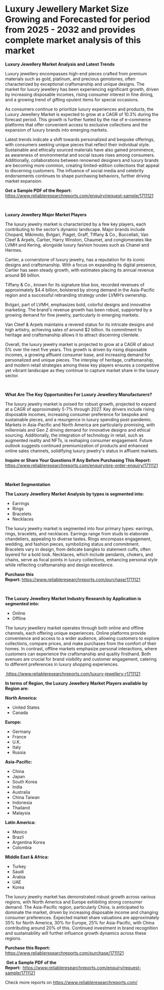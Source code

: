 <p><h1>Luxury Jewellery Market Size Growing and Forecasted for period from 2025 - 2032 and provides complete market analysis of this market</h1></p><p><strong>Luxury Jewellery Market Analysis and Latest Trends</strong></p>
<p><p>Luxury jewellery encompasses high-end pieces crafted from premium materials such as gold, platinum, and precious gemstones, often characterized by exceptional craftsmanship and unique designs. The market for luxury jewellery has been experiencing significant growth, driven by increasing disposable incomes, rising consumer interest in fine dining, and a growing trend of gifting opulent items for special occasions. </p><p>As consumers continue to prioritize luxury experiences and products, the Luxury Jewellery Market is expected to grow at a CAGR of 10.3% during the forecast period. This growth is further fueled by the rise of e-commerce platforms that offer convenient access to exclusive collections and the expansion of luxury brands into emerging markets. </p><p>Latest trends indicate a shift towards personalized and bespoke offerings, with consumers seeking unique pieces that reflect their individual style. Sustainable and ethically sourced materials have also gained prominence, as awareness of environmental and social issues rises among consumers. Additionally, collaborations between renowned designers and luxury brands are becoming more common, creating limited-edition collections that appeal to discerning customers. The influence of social media and celebrity endorsements continues to shape purchasing behaviors, further driving market expansion.</p></p>
<p><strong>Get a Sample PDF of the Report:&nbsp;</strong> <a href="https://www.reliableresearchreports.com/enquiry/request-sample/1711121?utm_campaign=3265&utm_medium=2&utm_source=Github&utm_content=ia&utm_term=27032025&utm_id=luxury-jewellery">https://www.reliableresearchreports.com/enquiry/request-sample/1711121</a></p>
<p>&nbsp;</p>
<p><strong>Luxury Jewellery Major Market Players</strong></p>
<p><p>The luxury jewelry market is characterized by a few key players, each contributing to the sector’s dynamic landscape. Major brands include Chopard, Mikimoto, Bvlgari, Piaget, Graff, Tiffany & Co., Buccellati, Van Cleef & Arpels, Cartier, Harry Winston, Chaumet, and conglomerates like LVMH and Kering, alongside luxury fashion houses such as Chanel and Hermes.</p><p>Cartier, a cornerstone of luxury jewelry, has a reputation for its iconic designs and craftsmanship. With a focus on expanding its digital presence, Cartier has seen steady growth, with estimates placing its annual revenue around $6 billion. </p><p>Tiffany & Co., known for its signature blue box, recorded revenues of approximately $4.4 billion, bolstered by strong demand in the Asia-Pacific region and a successful rebranding strategy under LVMH’s ownership. </p><p>Bvlgari, part of LVMH, emphasizes bold, colorful designs and innovative marketing. The brand's revenue growth has been robust, supported by a growing demand for fine jewelry, particularly in emerging markets.</p><p>Van Cleef & Arpels maintains a revered status for its intricate designs and high artistry, achieving sales of around $2 billion. Its commitment to heritage and craftsmanship allows it to attract discerning clientele.</p><p>Overall, the luxury jewelry market is projected to grow at a CAGR of about 5% over the next five years. This growth is driven by rising disposable incomes, a growing affluent consumer base, and increasing demand for personalized and unique pieces. The interplay of heritage, craftsmanship, and modern retail strategies among these key players ensures a competitive yet vibrant landscape as they continue to capture market share in the luxury sector.</p></p>
<p>&nbsp;</p>
<p><strong>What Are The Key Opportunities For Luxury Jewellery Manufacturers?</strong></p>
<p><p>The luxury jewelry market is poised for robust growth, projected to expand at a CAGR of approximately 5-7% through 2027. Key drivers include rising disposable incomes, increasing consumer preference for bespoke and sustainable pieces, and a resurgence in luxury spending post-pandemic. Markets in Asia-Pacific and North America are particularly promising, with millennials and Gen Z driving demand for innovative designs and ethical sourcing. Additionally, the integration of technology in retail, such as augmented reality and NFTs, is reshaping consumer engagement. Future outlook suggests continued premiumization of products and enhanced online sales channels, solidifying luxury jewelry's status in affluent markets.</p></p>
<p><strong>Inquire or Share Your Questions If Any Before Purchasing This Report:</strong> <a href="https://www.reliableresearchreports.com/enquiry/pre-order-enquiry/1711121?utm_campaign=3265&utm_medium=2&utm_source=Github&utm_content=ia&utm_term=27032025&utm_id=luxury-jewellery">https://www.reliableresearchreports.com/enquiry/pre-order-enquiry/1711121</a></p>
<p>&nbsp;</p>
<p><strong>Market Segmentation</strong></p>
<p><strong>The Luxury Jewellery Market Analysis by types is segmented into:</strong></p>
<p><ul><li>Earrings</li><li>Rings</li><li>Bracelets</li><li>Necklaces</li></ul></p>
<p><p>The luxury jewelry market is segmented into four primary types: earrings, rings, bracelets, and necklaces. Earrings range from studs to elaborate chandeliers, appealing to diverse tastes. Rings encompass engagement, wedding, and fashion pieces, symbolizing status and commitment. Bracelets vary in design, from delicate bangles to statement cuffs, often layered for a bold look. Necklaces, which include pendants, chokers, and chains, serve as focal points in luxury collections, enhancing personal style while reflecting craftsmanship and design excellence.</p></p>
<p><strong>Purchase this Report:&nbsp;</strong><a href="https://www.reliableresearchreports.com/purchase/1711121?utm_campaign=3265&utm_medium=2&utm_source=Github&utm_content=ia&utm_term=27032025&utm_id=luxury-jewellery">https://www.reliableresearchreports.com/purchase/1711121</a></p>
<p>&nbsp;</p>
<p><strong>The Luxury Jewellery Market Industry Research by Application is segmented into:</strong></p>
<p><ul><li>Online</li><li>Offline</li></ul></p>
<p><p>The luxury jewellery market operates through both online and offline channels, each offering unique experiences. Online platforms provide convenience and access to a wider audience, allowing customers to explore collections, compare prices, and make purchases from the comfort of their homes. In contrast, offline markets emphasize personal interactions, where customers can experience the craftsmanship and quality firsthand. Both avenues are crucial for brand visibility and customer engagement, catering to different preferences in luxury shopping experiences.</p></p>
<p><a href="https://www.reliableresearchreports.com/luxury-jewellery-r1711121?utm_campaign=3265&utm_medium=2&utm_source=Github&utm_content=ia&utm_term=27032025&utm_id=luxury-jewellery">&nbsp;https://www.reliableresearchreports.com/luxury-jewellery-r1711121</a></p>
<p><strong>In terms of Region, the Luxury Jewellery Market Players available by Region are:</strong></p>
<p>
    <p> <strong> North America: </strong>
        <ul>
            <li>United States</li>
            <li>Canada</li>
        </ul>
        </p> 
    <p> <strong> Europe: </strong>
        <ul>
            <li>Germany</li>
            <li>France</li>
            <li>U.K.</li>
            <li>Italy</li>
            <li>Russia</li>
        </ul>
        </p> 
    <p> <strong> Asia-Pacific: </strong>
        <ul>
            <li>China</li>
            <li>Japan</li>
            <li>South Korea</li>
            <li>India</li>
            <li>Australia</li>
            <li>China Taiwan</li>
            <li>Indonesia</li>
            <li>Thailand</li>
            <li>Malaysia</li>
        </ul>
        </p> 
    <p> <strong> Latin America: </strong>
        <ul>
            <li>Mexico</li>
            <li>Brazil</li>
            <li>Argentina Korea</li>
            <li>Colombia</li>
        </ul>
        </p> 
    <p> <strong> Middle East & Africa: </strong>
        <ul>
            <li>Turkey</li>
            <li>Saudi</li>
            <li>Arabia</li>
            <li>UAE</li>
            <li>Korea</li>
        </ul>
    </p>
    </p>
<p><p>The luxury jewelry market has demonstrated robust growth across various regions, with North America and Europe exhibiting strong consumer demand. The Asia-Pacific region, particularly China, is anticipated to dominate the market, driven by increasing disposable income and changing consumer preferences. Expected market share valuations are approximately 35% for North America, 30% for Europe, 25% for Asia-Pacific, with China contributing around 20% of this. Continued investment in brand recognition and sustainability will further influence growth dynamics across these regions.</p></p>
<p><strong>Purchase this Report: </strong><a href="https://www.reliableresearchreports.com/purchase/1711121?utm_campaign=3265&utm_medium=2&utm_source=Github&utm_content=ia&utm_term=27032025&utm_id=luxury-jewellery">https://www.reliableresearchreports.com/purchase/1711121</a></p>
<p>&nbsp;<strong>Get a Sample PDF of the Report:&nbsp;&nbsp;</strong><a href="https://www.reliableresearchreports.com/enquiry/request-sample/1711121?utm_campaign=3265&utm_medium=2&utm_source=Github&utm_content=ia&utm_term=27032025&utm_id=luxury-jewellery">https://www.reliableresearchreports.com/enquiry/request-sample/1711121</a></p>
<p><strong></strong></p>
<p>Check more reports on <a href="https://www.reliableresearchreports.com/?utm_campaign=3265&utm_medium=2&utm_source=Github&utm_content=ia&utm_term=27032025&utm_id=luxury-jewellery">https://www.reliableresearchreports.com/</a></p>